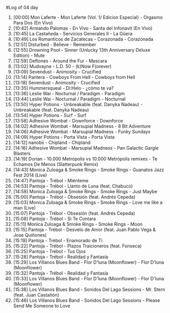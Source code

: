 #Log of 04 day

1. [00:00] Mon Laferte - Mon Laferte (Vol. 1/ Edicion Especial) - Orgasmo Para Dos (En Vivo)
1. [10:42] Armando Palomas - En Vivo - Santa del Infonavit (En Vivo)
1. [10:45] La Castañeda - Servicios Generales II - La Güera
1. [10:49] Los Romanticos de Zacatecas - Corazonada - Corazonada
1. [12:51] Disturbed - Believe - Remember
1. [12:55] Drowning Pool - Sinner (Unlucky 13th Anniversary Deluxe Edition) - Mute
1. [12:59] Deftones - Around the Fur - Mascara
1. [13:02] Mudvayne - L.D. 50 - (k)Now F(orever)
1. [13:09] Sevendust - Animosity - Crucified
1. [13:14] Pantera - Cowboys From Hell - Cowboys from Hell
1. [13:18] Sevendust - Animosity - Crucified
1. [13:35] Hummersqueal - Di:Helo - ¿cómo te va?
1. [13:36] Leslie Wai - Nocturnal / Paradigm - Paradigm
1. [13:44] Leslie Wai - Nocturnal / Paradigm - Nocturnal
1. [13:50] Hyper Potions - Unbreakable (feat. Danyka Nadeau) - Unbreakable (feat. Danyka Nadeau)
1. [13:54] Hyper Potions - Surf - Surf
1. [13:58] Adhesive Wombat - Downforce - Downforce
1. [14:02] Adhesive Wombat - Marsupial Madness - 8 Bit Adventure
1. [14:06] Adhesive Wombat - Marsupial Madness - Funky Sundays
1. [14:09] Hyper Potions - Porta Vista - Porta Vista
1. [14:12] nanobii - Chipland - Chipland
1. [14:16] Adhesive Wombat - Marsupial Madness - Pan Galactic Gargle Blasters
1. [14:19] Dorian - 10.000 Metrópolis vs 10.000 Metrópolis remixes - Te Echamos De Menos (Slatterpunk Remix)
1. [14:43] Monica Zuloaga & Smoke Rings - Smoke Rings - Guanatos Jazz Fest 2014 (Live)
1. [14:47] Pantoja - Trébol - Miénteme
1. [14:53] Pantoja - Trébol - Llanto de Luna (feat. Chabuco)
1. [14:58] Monica Zuloaga & Smoke Rings - Smoke Rings - Just Maybe
1. [15:00] Pantoja - Trébol - Obsesión (feat. Andrés Cepeda)
1. [15:03] Monica Zuloaga & Smoke Rings - Smoke Rings - Love me like a man (Live)
1. [15:07] Pantoja - Trébol - Obsesión (feat. Andrés Cepeda)
1. [15:08] Pantoja - Trébol - Si Te Contara
1. [15:11] Monica Zuloaga & Smoke Rings - Smoke Rings - Moon
1. [15:15] Pantoja - Trébol - Desvelo de Amor (feat. Juan Pablo Vega & Jose Quiñones)
1. [15:19] Pantoja - Trébol - Enamorado de Ti
1. [15:22] Pantoja - Trébol - Plazos Traicioneros (feat. Fonseca)
1. [15:25] Pantoja - Trébol - Tus Ojos
1. [15:28] Pantoja - Trébol - Realidad y Fantasía
1. [15:29] Los Villanos Blues Band - Flor D'luna (Moonflower) - Flor D'luna (Moonflower)
1. [15:32] Pantoja - Trébol - Realidad y Fantasía
1. [15:33] Los Villanos Blues Band - Flor D'luna (Moonflower) - Flor D'luna (Moonflower)
1. [15:38] Los Villanos Blues Band - Sonidos Del Lago Sessions - Mr. Stern (feat. Juan Castañón)
1. [15:46] Los Villanos Blues Band - Sonidos Del Lago Sessions - Please Send Me Someone to Love
